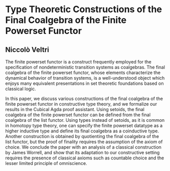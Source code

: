 # Type Theoretic Constructions of the Final Coalgebra of the Finite Powerset Functor
## Niccolò Veltri

The finite powerset functor is a construct frequently employed for the specification of nondeterministic
transition systems as coalgebras. The final coalgebra of the finite powerset functor, whose elements
characterize the dynamical behavior of transition systems, is a well-understood object which enjoys
many equivalent presentations in set theoretic foundations based on classical logic.

In this paper, we discuss various constructions of the final coalgebra of the finite powerset functor
in constructive type theory, and we formalize our results in the Cubical Agda proof assistant. Using
setoids, the final coalgebra of the finite powerset functor can be defined from the final coalgebra of
the list functor. Using types instead of setoids, as it is common in homotopy type theory, one can
specify the finite powerset datatype as a higher inductive type and define its final coalgebra as a
coinductive type. Another construction is obtained by quotienting the final coalgebra of the list
functor, but the proof of finality requires the assumption of the axiom of choice. We conclude the
paper with an analysis of a classical construction by James Worrell, and show that its adaptation to
our constructive setting requires the presence of classical axioms such as countable choice and the
lesser limited principle of omniscience.
